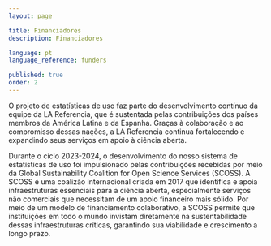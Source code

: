 ```yaml
---
layout: page

title: Financiadores
description: Financiadores

language: pt
language_reference: funders

published: true
order: 2
---
```


O projeto de estatísticas de uso faz parte do desenvolvimento contínuo da equipe da LA Referencia, que é sustentada pelas contribuições dos países membros da América Latina e da Espanha. Graças à colaboração e ao compromisso dessas nações, a LA Referencia continua fortalecendo e expandindo seus serviços em apoio à ciência aberta.

Durante o ciclo 2023-2024, o desenvolvimento do nosso sistema de estatísticas de uso foi impulsionado pelas contribuições recebidas por meio da Global Sustainability Coalition for Open Science Services (SCOSS). A SCOSS é uma coalizão internacional criada em 2017 que identifica e apoia infraestruturas essenciais para a ciência aberta, especialmente serviços não comerciais que necessitam de um apoio financeiro mais sólido. Por meio de um modelo de financiamento colaborativo, a SCOSS permite que instituições em todo o mundo invistam diretamente na sustentabilidade dessas infraestruturas críticas, garantindo sua viabilidade e crescimento a longo prazo.

